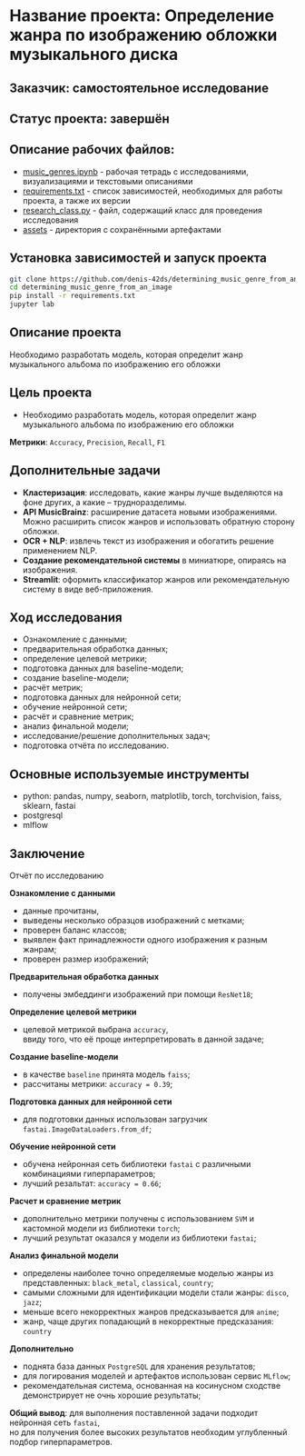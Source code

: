 # Название проекта: Определение жанра по изображению обложки музыкального диска

## Заказчик: самостоятельное исследование

## Статус проекта: завершён

## Описание рабочих файлов:
- [music_genres.ipynb](https://github.com/denis-42ds/determining_music_genre_from_an_image/blob/development/music_genres.ipynb) - рабочая тетрадь с исследованиями, визуализациями и текстовыми описаниями
- [requirements.txt](https://github.com/denis-42ds/determining_music_genre_from_an_image/blob/development/requirements.txt) - список зависимостей, необходимых для работы проекта, а также их версии
- [research_class.py](https://github.com/denis-42ds/determining_music_genre_from_an_image/blob/development/research_class.py) - файл, содержащий класс для проведения исследования
- [assets](https://github.com/denis-42ds/determining_music_genre_from_an_image/tree/development/assets) - директория с сохранёнными артефактами

## Установка зависимостей и запуск проекта
```Bash
git clone https://github.com/denis-42ds/determining_music_genre_from_an_image.git
cd determining_music_genre_from_an_image
pip install -r requirements.txt
jupyter lab
```

## Описание проекта
Необходимо разработать модель, которая определит жанр музыкального альбома по изображению его обложки

## Цель проекта
- Необходимо разработать модель, которая определит жанр музыкального альбома по изображению его обложки

**Метрики**: `Accuracy`, `Precision`, `Recall`, `F1`

## Дополнительные задачи
- **Кластеризация**: исследовать, какие жанры лучше выделяются на фоне других, а какие – трудноразделимы.
- **API MusicBrainz**: расширение датасета новыми изображениями. Можно расширить список жанров и использовать обратную сторону обложки.
- **OCR + NLP**: извлечь текст из изображения и обогатить решение применением NLP.
- **Создание рекомендательной системы** в миниатюре, опираясь на изображения.
- **Streamlit**: оформить классификатор жанров или рекомендательную систему в виде веб-приложения.

## Ход исследования
- Ознакомление с данными;
- предварительная обработка данных;
- определение целевой метрики;
- подготовка данных для baseline-модели;
- создание baseline-модели;
- расчёт метрик;
- подготовка данных для нейронной сети;
- обучение нейронной сети;
- расчёт и сравнение метрик;
- анализ финальной модели;
- исследование/решение дополнительных задач;
- подготовка отчёта по исследованию.

## Основные используемые инструменты
- python: pandas, numpy, seaborn, matplotlib, torch, torchvision, faiss, sklearn, fastai
- postgresql
- mlflow

## Заключение
Отчёт по исследованию

**Ознакомление с данными**
- данные прочитаны,
- выведены несколько образцов изображений с метками;
- проверен баланс классов;
- выявлен факт принадлежности одного изображения к разным жанрам;
- проверен размер изображений;

**Предварительная обработка данных**
- получены эмбеддинги изображений при помощи `ResNet18`;

**Определение целевой метрики**
- целевой метрикой выбрана `accuracy`,
  <br>ввиду того, что её проще интерпретировать в данной задаче;

**Создание baseline-модели**
- в качестве `baseline` принята модель `faiss`;
- рассчитаны метрики: `accuracy = 0.39`;

**Подготовка данных для нейронной сети**
- для подготовки данных использован загрузчик `fastai.ImageDataLoaders.from_df`;

**Обучение нейронной сети**
- обучена нейронная сеть библиотеки `fastai` с различными комбинациями гиперпараметров;
- лучший резальтат: `accuracy = 0.66`;

**Расчет и сравнение метрик**
- дополнительно метрики получены с использованием `SVM` и кастомной модели из библиотеки `torch`;
- лучший результат оказался у модели из библиотеки `fastai`;

**Анализ финальной модели**
- определены наиболее точно определяемые моделью жанры из представленных: `black_metal`, `classical`, `country`;
- самыми сложными для идентификации модели стали жанры: `disco`, `jazz`;
- меньше всего некорректных жанров предсказывается для `anime`;
- жанр, чаще других попадающий в некорректные предсказания: `country`

**Дополнительно**
- поднята база данных `PostgreSQL` для хранения результатов;
- для логирования моделей и артефактов использован сервис `MLflow`;
- рекомендательная система, основанная на косинусном сходстве демонстрирует не очнь хорошие результаты;

**Общий вывод**: для выполнения поставленной задачи подходит нейронная сеть `fastai`,
<br>но для получения более высоких результатов необходим углубленный подбор гиперпараметров.
